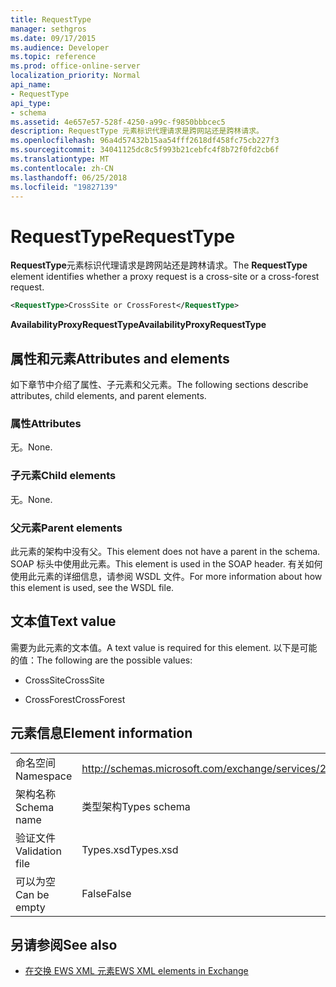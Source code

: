 ```yaml
---
title: RequestType
manager: sethgros
ms.date: 09/17/2015
ms.audience: Developer
ms.topic: reference
ms.prod: office-online-server
localization_priority: Normal
api_name:
- RequestType
api_type:
- schema
ms.assetid: 4e657e57-528f-4250-a99c-f9850bbbcec5
description: RequestType 元素标识代理请求是跨网站还是跨林请求。
ms.openlocfilehash: 96a4d57432b15aa54fff2618df458fc75cb227f3
ms.sourcegitcommit: 34041125dc8c5f993b21cebfc4f8b72f0fd2cb6f
ms.translationtype: MT
ms.contentlocale: zh-CN
ms.lasthandoff: 06/25/2018
ms.locfileid: "19827139"
---
```

# <a name="requesttype"></a><span data-ttu-id="928d1-103">RequestType</span><span class="sxs-lookup"><span data-stu-id="928d1-103">RequestType</span></span>

<span data-ttu-id="928d1-104">**RequestType**元素标识代理请求是跨网站还是跨林请求。</span><span class="sxs-lookup"><span data-stu-id="928d1-104">The **RequestType** element identifies whether a proxy request is a cross-site or a cross-forest request.</span></span> 
  
```xml
<RequestType>CrossSite or CrossForest</RequestType>
```

 <span data-ttu-id="928d1-105">**AvailabilityProxyRequestType**</span><span class="sxs-lookup"><span data-stu-id="928d1-105">**AvailabilityProxyRequestType**</span></span>
## <a name="attributes-and-elements"></a><span data-ttu-id="928d1-106">属性和元素</span><span class="sxs-lookup"><span data-stu-id="928d1-106">Attributes and elements</span></span>

<span data-ttu-id="928d1-107">如下章节中介绍了属性、子元素和父元素。</span><span class="sxs-lookup"><span data-stu-id="928d1-107">The following sections describe attributes, child elements, and parent elements.</span></span>
  
### <a name="attributes"></a><span data-ttu-id="928d1-108">属性</span><span class="sxs-lookup"><span data-stu-id="928d1-108">Attributes</span></span>

<span data-ttu-id="928d1-109">无。</span><span class="sxs-lookup"><span data-stu-id="928d1-109">None.</span></span>
  
### <a name="child-elements"></a><span data-ttu-id="928d1-110">子元素</span><span class="sxs-lookup"><span data-stu-id="928d1-110">Child elements</span></span>

<span data-ttu-id="928d1-111">无。</span><span class="sxs-lookup"><span data-stu-id="928d1-111">None.</span></span>
  
### <a name="parent-elements"></a><span data-ttu-id="928d1-112">父元素</span><span class="sxs-lookup"><span data-stu-id="928d1-112">Parent elements</span></span>

<span data-ttu-id="928d1-113">此元素的架构中没有父。</span><span class="sxs-lookup"><span data-stu-id="928d1-113">This element does not have a parent in the schema.</span></span> <span data-ttu-id="928d1-114">SOAP 标头中使用此元素。</span><span class="sxs-lookup"><span data-stu-id="928d1-114">This element is used in the SOAP header.</span></span> <span data-ttu-id="928d1-115">有关如何使用此元素的详细信息，请参阅 WSDL 文件。</span><span class="sxs-lookup"><span data-stu-id="928d1-115">For more information about how this element is used, see the WSDL file.</span></span>
  
## <a name="text-value"></a><span data-ttu-id="928d1-116">文本值</span><span class="sxs-lookup"><span data-stu-id="928d1-116">Text value</span></span>

<span data-ttu-id="928d1-117">需要为此元素的文本值。</span><span class="sxs-lookup"><span data-stu-id="928d1-117">A text value is required for this element.</span></span> <span data-ttu-id="928d1-118">以下是可能的值：</span><span class="sxs-lookup"><span data-stu-id="928d1-118">The following are the possible values:</span></span>
  
- <span data-ttu-id="928d1-119">CrossSite</span><span class="sxs-lookup"><span data-stu-id="928d1-119">CrossSite</span></span>
    
- <span data-ttu-id="928d1-120">CrossForest</span><span class="sxs-lookup"><span data-stu-id="928d1-120">CrossForest</span></span>
    
## <a name="element-information"></a><span data-ttu-id="928d1-121">元素信息</span><span class="sxs-lookup"><span data-stu-id="928d1-121">Element information</span></span>

|||
|:-----|:-----|
|<span data-ttu-id="928d1-122">命名空间</span><span class="sxs-lookup"><span data-stu-id="928d1-122">Namespace</span></span>  <br/> |http://schemas.microsoft.com/exchange/services/2006/types  <br/> |
|<span data-ttu-id="928d1-123">架构名称</span><span class="sxs-lookup"><span data-stu-id="928d1-123">Schema name</span></span>  <br/> |<span data-ttu-id="928d1-124">类型架构</span><span class="sxs-lookup"><span data-stu-id="928d1-124">Types schema</span></span>  <br/> |
|<span data-ttu-id="928d1-125">验证文件</span><span class="sxs-lookup"><span data-stu-id="928d1-125">Validation file</span></span>  <br/> |<span data-ttu-id="928d1-126">Types.xsd</span><span class="sxs-lookup"><span data-stu-id="928d1-126">Types.xsd</span></span>  <br/> |
|<span data-ttu-id="928d1-127">可以为空</span><span class="sxs-lookup"><span data-stu-id="928d1-127">Can be empty</span></span>  <br/> |<span data-ttu-id="928d1-128">False</span><span class="sxs-lookup"><span data-stu-id="928d1-128">False</span></span>  <br/> |
   
## <a name="see-also"></a><span data-ttu-id="928d1-129">另请参阅</span><span class="sxs-lookup"><span data-stu-id="928d1-129">See also</span></span>



- [<span data-ttu-id="928d1-130">在交换 EWS XML 元素</span><span class="sxs-lookup"><span data-stu-id="928d1-130">EWS XML elements in Exchange</span></span>](ews-xml-elements-in-exchange.md)

